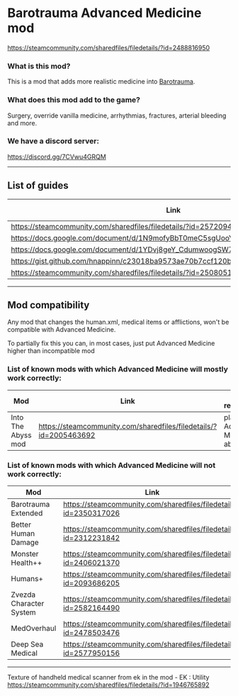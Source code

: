 # Barotrauma Advanced Medicine mod

<https://steamcommunity.com/sharedfiles/filedetails/?id=2488816950>

### What is this mod?

This is a mod that adds more realistic medicine into [Barotrauma](https://barotraumagame.com).

### What does this mod add to the game?

Surgery, override vanilla medicine, arrhythmias, fractures, arterial bleeding and more.

### We have a discord server:

<https://discord.gg/7CVwu4GRQM>

---

## List of guides

Link | Up to date? | Language
-- | -- | --
<https://steamcommunity.com/sharedfiles/filedetails/?id=2572094170> | Up to date | Russian
<https://docs.google.com/document/d/1N9mofyBbT0meC5sgUooYB9Etq-eCcZnFcz4OiqrSZdI> | Outdated | English
<https://docs.google.com/document/d/1YDvj8geY_CdumwoogSW73Anz7nhhu64ASTH2nLnu2nU> | Abandoned | English
<https://gist.github.com/hnappinn/c23018ba9573ae70b7ccf120b4fbe2d0> | Abandoned | English
<https://steamcommunity.com/sharedfiles/filedetails/?id=2508051334> | Abandoned | Russian

---

## Mod compatibility

Any mod that changes the human.xml, medical items or afflictions, won't be compatible with Advanced Medicine.

To partially fix this you can, in most cases, just put Advanced Medicine higher than incompatible mod

### List of known mods with which Advanced Medicine will mostly work correctly:

Mod | Link | Special requirments
-- | -- | --
Into The Abyss mod | <https://steamcommunity.com/sharedfiles/filedetails/?id=2005463692> | place Advanced Medicine above it


### List of known mods with which Advanced Medicine will not work correctly:

Mod | Link
-- | --
Barotrauma Extended | <https://steamcommunity.com/sharedfiles/filedetails/?id=2350317026>
Better Human Damage | <https://steamcommunity.com/sharedfiles/filedetails/?id=2312231842>
Monster Health++ | <https://steamcommunity.com/sharedfiles/filedetails/?id=2406021370>
Humans+ | <https://steamcommunity.com/sharedfiles/filedetails/?id=2093686205>
Zvezda Character System | <https://steamcommunity.com/sharedfiles/filedetails/?id=2582164490>
MedOverhaul | <https://steamcommunity.com/sharedfiles/filedetails/?id=2478503476>
Deep Sea Medical | https://steamcommunity.com/sharedfiles/filedetails/?id=2577950156

---

Texture of handheld medical scanner from ek in the mod - EK : Utility <https://steamcommunity.com/sharedfiles/filedetails/?id=1946765892>
